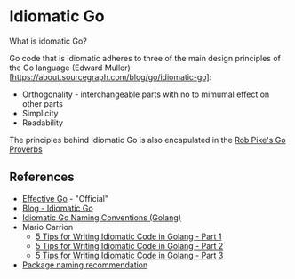 # Idiomatic Go

What is idomatic Go? 

Go code that is idiomatic adheres to three of the main design principles of the Go language (Edward Muller)[https://about.sourcegraph.com/blog/go/idiomatic-go]:

* Orthogonality - interchangeable parts with no to mimumal effect on other parts
* Simplicity
* Readability

The principles behind Idiomatic Go is also encapulated in the [Rob Pike's Go Proverbs](http://go-proverbs.github.io/)

## References

* [Effective Go](https://go.dev/doc/effective_go) - "Official"
* [Blog - Idiomatic Go](https://dmitri.shuralyov.com/idiomatic-go)
* [Idiomatic Go Naming Conventions (Golang)](https://www.youtube.com/watch?v=yQUAHpEvb9A)
* Mario Carrion
    * [5 Tips for Writing Idiomatic Code in Golang - Part 1](https://www.youtube.com/watch?v=TYQH4Rc6hwQ)
    * [5 Tips for Writing Idiomatic Code in Golang - Part 2](https://www.youtube.com/watch?v=lfQ4qLcE3Bo)
    * [5 Tips for Writing Idiomatic Code in Golang - Part 3](https://www.youtube.com/watch?v=qCg-FIkcJZw)
* [Package naming recommendation](https://go.dev/blog/package-names)